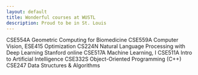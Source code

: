 ```yaml
---
layout: default
title: Wonderful courses at WUSTL
description: Proud to be in St. Louis
---
```



CSE554A Geometric Computing for Biomedicine
CSE559A Computer Vision,
ESE415 Optimization
CS224N Natural Language Processing with Deep Learning Stanford online 
CSE517A Machine Learning, I
CSE511A Intro to Artificial Intelligence
CSE332S Object-Oriented Programming (C++)
CSE247 Data Structures & Algorithms
